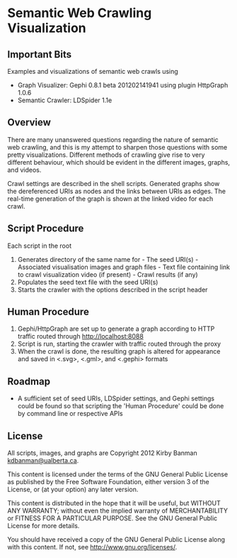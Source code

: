 Semantic Web Crawling Visualization
===================================


Important Bits
--------------

Examples and visualizations of semantic web crawls using
- Graph Visualizer: Gephi 0.8.1 beta 201202141941
                          using plugin HttpGraph 1.0.6
- Semantic Crawler: LDSpider 1.1e

Overview
--------

There are many unanswered questions regarding the nature of semantic web crawling, and this is my attempt to sharpen those questions with some pretty visualizations.  Different methods of crawling give rise to very different behaviour, which should be evident in the different images, graphs, and videos.

Crawl settings are described in the shell scripts.
Generated graphs show the dereferenced URIs as nodes and the links between URIs as edges.
The real-time generation of the graph is shown at the linked video for each crawl.

Script Procedure
----------------

Each script in the root
1. Generates directory of the same name for
        - The seed URI(s)
        - Associated visualisation images and graph files 
        - Text file containing link to crawl visualization video (if present)
        - Crawl results (if any)
2. Populates the seed text file with the seed URI(s)
3. Starts the crawler with the options described in the script header

Human Procedure
---------------

1. Gephi/HttpGraph are set up to generate a graph according to HTTP traffic routed through <http://localhost:8088>
2. Script is run, starting the crawler with traffic routed through the proxy
3. When the crawl is done, the resulting graph is altered for appearance and saved in <.svg>, <.gml>, and <.gephi> formats

Roadmap
-------

- A sufficient set of seed URIs, LDSpider settings, and Gephi settings could be found so that scripting the 'Human Procedure' could be done by command line or respective APIs

License
-------

All scripts, images, and graphs are Copyright 2012 Kirby Banman <kdbanman@ualberta.ca>.

This content is licensed under the terms of the GNU General Public License as published by the Free Software Foundation, either version 3 of the License, or (at your option) any later version.

This content is distributed in the hope that it will be useful, but WITHOUT ANY WARRANTY; without even the implied warranty of MERCHANTABILITY or FITNESS FOR A PARTICULAR PURPOSE. See the GNU General Public License for more details.

You should have received a copy of the GNU General Public License along with this content.  If not, see <http://www.gnu.org/licenses/>.
